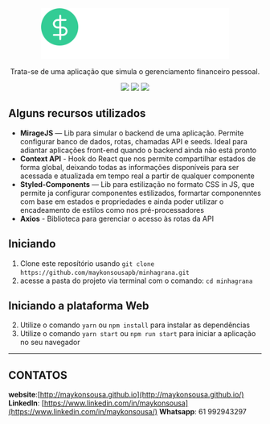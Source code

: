 <div align="center">
  <img src="./src/assets/logo.svg" height="100px" alt="Next Controll"/>
</div>

<div align="center">

Trata-se de uma aplicação que simula o gerenciamento financeiro pessoal.

![](https://img.shields.io/badge/autor-Maykon%20Sousa-brightgreen)
![](https://img.shields.io/badge/Language-Typescript-brightgreen)
![](https://img.shields.io/badge/Front--End-ReactJS-brightgreen)

</div>

## Alguns recursos utilizados

- **MirageJS** — Lib para simular o backend de uma aplicação. Permite configurar banco de dados, rotas, chamadas API e seeds. Ideal para adiantar aplicações front-end quando o backend ainda não está pronto
- **Context API** - Hook do React que nos permite compartilhar estados de forma global, deixando todas as informações disponíveis para ser acessada e atualizada em tempo real a partir de qualquer componente
- **Styled-Components** — Lib para estilização no formato CSS in JS, que permite ja configurar componentes estilizados, formartar componenntes com base em estados e propriedades e ainda poder utilizar o encadeamento de estilos como nos pré-processadores
- **Axios** - Biblioteca para gerenciar o acesso às rotas da API

## Iniciando

1. Clone este reposítório usando `git clone https://github.com/maykonsousapb/minhagrana.git`
2. acesse a pasta do projeto via terminal com o comando: `cd minhagrana`<br />

## Iniciando a plataforma Web

2. Utilize o comando `yarn` ou `npm install` para instalar as dependências<br />
3. Utilize o comando `yarn start` ou `npm run start` para iniciar a aplicação no seu navegador

---

## CONTATOS

**website**:[http://maykonsousa.github.io](http://maykonsousa.github.io/)
**LinkedIn**: [https://www.linkedin.com/in/maykonsousa](https://www.linkedin.com/in/maykonsousa/)
**Whatsapp**: 61 992943297
